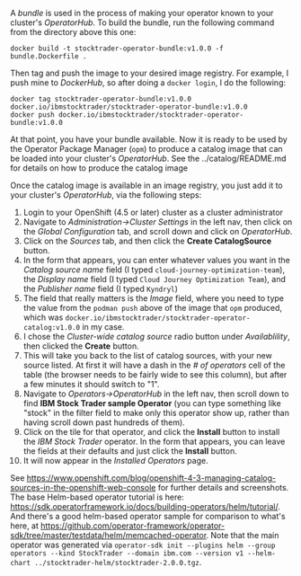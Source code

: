 A *bundle* is used in the process of making your operator known to your cluster's *OperatorHub*.  To build the bundle, run the following command from the directory above this one:
```
docker build -t stocktrader-operator-bundle:v1.0.0 -f bundle.Dockerfile .
```
Then tag and push the image to your desired image registry.  For example, I push mine to *DockerHub*, so after doing a `docker login`, I do the following:
```
docker tag stocktrader-operator-bundle:v1.0.0 docker.io/ibmstocktrader/stocktrader-operator-bundle:v1.0.0
docker push docker.io/ibmstocktrader/stocktrader-operator-bundle:v1.0.0
```
At that point, you have your bundle available.  Now it is ready to be used by the Operator Package Manager (`opm`) to produce a catalog image that can be loaded into your cluster's *OperatorHub*.
See the ../catalog/README.md for details on how to produce the catalog image

Once the catalog image is available in an image registry, you just add it to your cluster's *OperatorHub*, via the following steps:
1. Login to your OpenShift (4.5 or later) cluster as a cluster administrator
2. Navigate to *Administration->Cluster Settings* in the left nav, then click on the *Global Configuration* tab, and scroll down and click on *OperatorHub*.
3. Click on the *Sources* tab, and then click the **Create CatalogSource** button.
4. In the form that appears, you can enter whatever values you want in the *Catalog source name* field (I typed `cloud-journey-optimization-team`), the *Display name* field (I typed `Cloud Journey Optimization Team`), and the *Publisher name* field (I typed `Kyndryl`)
5. The field that really matters is the *Image* field, where you need to type the value from the `podman push` above of the image that `opm` produced, which was `docker.io/ibmstocktrader/stocktrader-operator-catalog:v1.0.0` in my case.
6. I chose the *Cluster-wide catalog source* radio button under *Availablility*, then clicked the **Create** button.
7. This will take you back to the list of catalog sources, with your new source listed.  At first it will have a dash in the *# of operators* cell of the table (the browser needs to be fairly wide to see this column), but after a few minutes it should switch to "1".
8. Navigate to *Operators->OperatorHub* in the left nav, then scroll down to find **IBM Stock Trader sample Operator** (you can type something like "stock" in the filter field to make only this operator show up, rather than having scroll down past hundreds of them).
9. Click on the tile for that operator, and click the **Install** button to install the *IBM Stock Trader* operator.  In the form that appears, you can leave the fields at their defaults and just click the **Install** button.
10. It will now appear in the *Installed Operators* page. 

See https://www.openshift.com/blog/openshift-4-3-managing-catalog-sources-in-the-openshift-web-console for further details and screenshots.  The base Helm-based operator tutorial is here: https://sdk.operatorframework.io/docs/building-operators/helm/tutorial/.  And there's a good helm-based operator sample for comparison to what's here, at https://github.com/operator-framework/operator-sdk/tree/master/testdata/helm/memcached-operator.  Note that the main operator was generated via `operator-sdk init --plugins helm --group operators --kind StockTrader --domain ibm.com --version v1 --helm-chart ../stocktrader-helm/stocktrader-2.0.0.tgz`.
